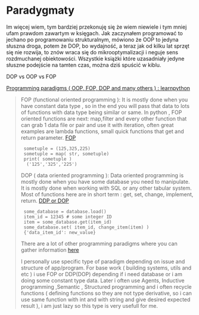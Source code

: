 # Paradygmaty

Im więcej wiem, tym bardziej przekonuję się że wiem niewiele i tym mniej ufam prawdom zawartym w księgach. 
Jak zaczynałem programować to jechano po programowaniu strukturalnym, mówiono że OOP to jedyna słuszna droga, 
potem że DOP, bo wydajność, a teraz jak od kilku lat sprzęt się nie rozwija, to znów wraca się do mikrooptymalizacji i neguje sens rozdmuchanej obiektowości. Wszystkie książki które uzasadniały jedyne słuszne podejście na tamten czas, można dziś spuścić w kiblu.


DOP vs OOP vs FOP


[Programming paradigms ( OOP, FOP, DOP and many others ) : learnpython](https://www.reddit.com/r/learnpython/comments/6tpnyw/programming_paradigms_oop_fop_dop_and_many_others/)

> FOP (functional oriented programming ): It is mostly done when you have constant data type , so in the end you will pass that data to lots of functions with data type being similar or same. In python , FOP oriented functions are next: map,filter and every other function that can grab 1 data file or pair and use it with iteration, often great examples are lambda functions, small quick functions that get and return parameter. [FOP](https://en.wikipedia.org/wiki/Functional_programming)
> 
>      sometuple = (125,325,225)    
>      sometuple = map( str, sometuple)    
>      print( sometuple )    
>       ('125','325','225')    
>     
> 
> DOP ( data oriented programming ): Data oriented programming is mostly done when you have some database you need to manipulate. It is mostly done when working with SQL or any other tabular system. Most of functions here are in short term : get, set, change, implement, return. [DDP or DOP](https://en.wikipedia.org/wiki/Data-driven_programming)
> 
>      some_database = database.load()
>      item_id = 12345 # some integer ID 
>      item = some_database.get(item_id)
>      some_database.set( item_id, change_item(item) )
>      {'data_item_id': new_value}
>     
> 
> There are a lot of other programming paradigms where you can gather information [here](https://en.wikipedia.org/wiki/Programming_paradigm)
> 
> I personally use specific type of paradigm depending on issue and structure of app/program. For base work ( building systems, utils and etc ) i use FOP or DDP(DOP) depending if i need database or i am doing some constant type data. Later i often use Agents, Inductive programming ,Semantic , Structured programming and i often recycle functions ( defining functions so they are not type derivative, so i can use same function with int and with string and give desired expected result ), i am just lazy so this type is very usefull for me.
